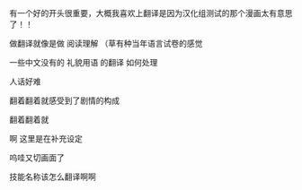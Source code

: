 有一个好的开头很重要，大概我喜欢上翻译是因为汉化组测试的那个漫画太有意思了！！

做翻译就像是做 阅读理解 （草有种当年语言试卷的感觉

一些中文没有的 礼貌用语 的翻译 如何处理

人话好难

翻着翻着就感受到了剧情的构成

翻着翻着就

啊 这里是在补充设定

呜哇又切画面了

技能名称该怎么翻译啊啊



